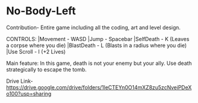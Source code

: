 # No-Body-Left

Contribution- Entire game including all the coding, art and level design.

CONTROLS:
|Movement - WASD 
|Jump - Spacebar
|SelfDeath - K (Leaves a corpse where you die)
|BlastDeath - L (Blasts in a radius where you die)
|Use Scroll - I (+2 Lives)

Main feature: In this game, death is not your enemy but your ally. Use death strategically to escape the tomb.

Drive Link- https://drive.google.com/drive/folders/1leCTEYn0O14mXZ8zu5zcNveiPDeXo100?usp=sharing
